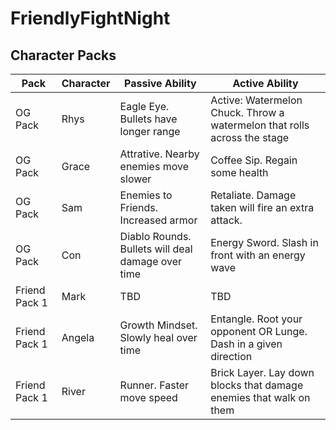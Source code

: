 # FriendlyFightNight

## Character Packs

| Pack | Character | Passive Ability | Active Ability |
| ---- | --------- | --------------- | -------------- |
| OG Pack | Rhys | Eagle Eye. Bullets have longer range | Active: Watermelon Chuck. Throw a watermelon that rolls across the stage |
| OG Pack | Grace | Attrative. Nearby enemies move slower | Coffee Sip. Regain some health |
| OG Pack | Sam | Enemies to Friends. Increased armor | Retaliate. Damage taken will fire an extra attack. |
| OG Pack | Con | Diablo Rounds. Bullets will deal damage over time | Energy Sword. Slash in front with an energy wave |
| Friend Pack 1 | Mark | TBD | TBD |
| Friend Pack 1 | Angela | Growth Mindset. Slowly heal over time | Entangle. Root your opponent OR Lunge. Dash in a given direction |
| Friend Pack 1 | River | Runner. Faster move speed | Brick Layer. Lay down blocks that damage enemies that walk on them |
